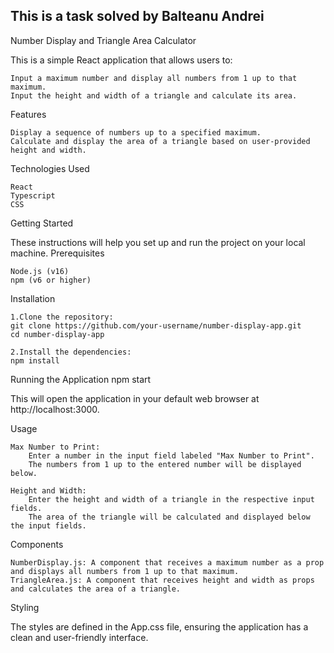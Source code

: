 <h2> This is a task solved by Balteanu Andrei </h2>

Number Display and Triangle Area Calculator

This is a simple React application that allows users to:

    Input a maximum number and display all numbers from 1 up to that maximum.
    Input the height and width of a triangle and calculate its area.

Features

    Display a sequence of numbers up to a specified maximum.
    Calculate and display the area of a triangle based on user-provided height and width.

Technologies Used

    React
    Typescript
    CSS

Getting Started

These instructions will help you set up and run the project on your local machine.
Prerequisites

    Node.js (v16)
    npm (v6 or higher)

Installation

    1.Clone the repository:
    git clone https://github.com/your-username/number-display-app.git
    cd number-display-app

    2.Install the dependencies:
    npm install

Running the Application
npm start

This will open the application in your default web browser at http://localhost:3000.

Usage

    Max Number to Print:
        Enter a number in the input field labeled "Max Number to Print".
        The numbers from 1 up to the entered number will be displayed below.

    Height and Width:
        Enter the height and width of a triangle in the respective input fields.
        The area of the triangle will be calculated and displayed below the input fields.

Components

    NumberDisplay.js: A component that receives a maximum number as a prop and displays all numbers from 1 up to that maximum.
    TriangleArea.js: A component that receives height and width as props and calculates the area of a triangle.

Styling

The styles are defined in the App.css file, ensuring the application has a clean and user-friendly interface.
